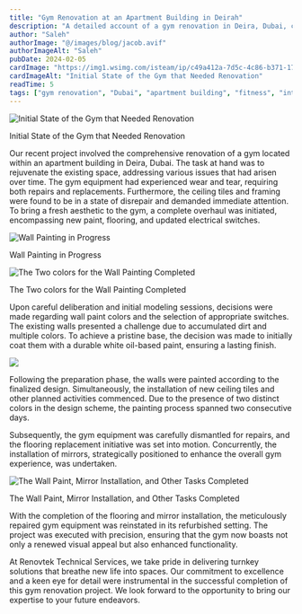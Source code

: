 ```yaml
---
title: "Gym Renovation at an Apartment Building in Deirah"
description: "A detailed account of a gym renovation in Deira, Dubai, covering repairs, painting, flooring, and equipment upgrades for a modern fitness space."
author: "Saleh"
authorImage: "@/images/blog/jacob.avif"
authorImageAlt: "Saleh"
pubDate: 2024-02-05
cardImage: "https://img1.wsimg.com/isteam/ip/c49a412a-7d5c-4c86-b371-17b58bdd84ac/20230921_092006.jpg/:/cr=t:0%25,l:0%25,w:100%25,h:100%25/rs=w:1280"
cardImageAlt: "Initial State of the Gym that Needed Renovation"
readTime: 5
tags: ["gym renovation", "Dubai", "apartment building", "fitness", "interior design"]
---
```


![Initial State of the Gym that Needed Renovation](https://img1.wsimg.com/isteam/ip/c49a412a-7d5c-4c86-b371-17b58bdd84ac/20230921_092006.jpg/:/cr=t:0%25,l:0%25,w:100%25,h:100%25/rs=w:1280 "Initial State of the Gym that Needed Renovation")

Initial State of the Gym that Needed Renovation

Our recent project involved the comprehensive renovation of a gym located within an apartment building in Deira, Dubai. The task at hand was to rejuvenate the existing space, addressing various issues that had arisen over time. The gym equipment had experienced wear and tear, requiring both repairs and replacements. Furthermore, the ceiling tiles and framing were found to be in a state of disrepair and demanded immediate attention. To bring a fresh aesthetic to the gym, a complete overhaul was initiated, encompassing new paint, flooring, and updated electrical switches.

  

![Wall Painting in Progress](https://img1.wsimg.com/isteam/ip/c49a412a-7d5c-4c86-b371-17b58bdd84ac/20231205_130035.jpg/:/cr=t:0%25,l:0%25,w:100%25,h:100%25/rs=w:1280 "Wall Painting in Progress")

Wall Painting in Progress

![The Two colors for the Wall Painting Completed](https://img1.wsimg.com/isteam/ip/c49a412a-7d5c-4c86-b371-17b58bdd84ac/IMG-20231205-WA0055.jpg/:/cr=t:0%25,l:0%25,w:100%25,h:100%25/rs=w:1280 "The Two colors for the Wall Painting Completed")

The Two colors for the Wall Painting Completed

Upon careful deliberation and initial modeling sessions, decisions were made regarding wall paint colors and the selection of appropriate switches. The existing walls presented a challenge due to accumulated dirt and multiple colors. To achieve a pristine base, the decision was made to initially coat them with a durable white oil-based paint, ensuring a lasting finish.

  

![](https://img1.wsimg.com/isteam/ip/c49a412a-7d5c-4c86-b371-17b58bdd84ac/IMG-20240202-WA0027.jpg/:/cr=t:0%25,l:0%25,w:100%25,h:100%25/rs=w:1280)

Following the preparation phase, the walls were painted according to the finalized design. Simultaneously, the installation of new ceiling tiles and other planned activities commenced. Due to the presence of two distinct colors in the design scheme, the painting process spanned two consecutive days.

Subsequently, the gym equipment was carefully dismantled for repairs, and the flooring replacement initiative was set into motion. Concurrently, the installation of mirrors, strategically positioned to enhance the overall gym experience, was undertaken.

  

![The Wall Paint, Mirror Installation, and Other Tasks Completed](https://img1.wsimg.com/isteam/ip/c49a412a-7d5c-4c86-b371-17b58bdd84ac/20231220_135645.jpg/:/cr=t:0%25,l:0%25,w:100%25,h:100%25/rs=w:1280 "The Wall Paint, Mirror Installation, and Other Tasks Completed")

The Wall Paint, Mirror Installation, and Other Tasks Completed

With the completion of the flooring and mirror installation, the meticulously repaired gym equipment was reinstated in its refurbished setting. The project was executed with precision, ensuring that the gym now boasts not only a renewed visual appeal but also enhanced functionality.

At Renovtek Technical Services, we take pride in delivering turnkey solutions that breathe new life into spaces. Our commitment to excellence and a keen eye for detail were instrumental in the successful completion of this gym renovation project. We look forward to the opportunity to bring our expertise to your future endeavors.